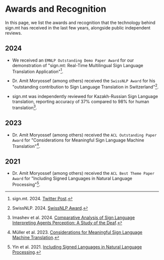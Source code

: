 # Awards and Recognition

In this page, we list the awards and recognition that the technology behind sign.mt has received in the last few years, alongside public independent reviews.

## 2024

- We received an `EMNLP Outstanding Demo Paper Award` for our demonstration of "sign.mt: Real-Time Multilingual Sign Language Translation Application"[^emnlp2024-award].

[^emnlp2024-award]: sign.mt. 2024. [Twitter Post](https://x.com/signmt_/status/1857181686045540787).

- Dr. Amit Moryossef (among others) received the `SwissNLP Award` for his "outstanding contribution to Sign Language Translation in Switzerland"[^swissnlp2024-award].

[^swissnlp2024-award]: SwissNLP. 2024. [SwissNLP Award](https://swissnlp.org/home/activities/swissnlp-award/).

- sign.mt was independently reviewed for Kazakh-Russian Sign Language translation, reporting accuracy of 37% compared to 98% for human translation[^kazakh-russian-review].

[^kazakh-russian-review]: Imashev et al. 2024. [Comparative Analysis of Sign Language Interpreting Agents Perception: A Study of the Deaf](hhttps://aclanthology.org/2024.lrec-main.319/).

## 2023

- Dr. Amit Moryossef (among others) received the `ACL Outstanding Paper Award` for "Considerations for Meaningful Sign Language Machine Translation"[^acl2023-award].

[^acl2023-award]: Müller et al. 2023. [Considerations for Meaningful Sign Language Machine Translation](https://aclanthology.org/2023.acl-short.60/).

## 2021

- Dr. Amit Moryossef (among others) received the `ACL Best Theme Paper Award` for "Including Signed Languages in Natural Language Processing"[^acl2021-award].

[^acl2021-award]: Yin et al. 2021. [Including Signed Languages in Natural Language Processing](https://aclanthology.org/2021.acl-long.570/).
